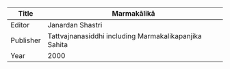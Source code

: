 |Title | Marmakālikā 
| --- | --- 
|Editor | Janardan Shastri
|Publisher | Tattvajnanasiddhi including Marmakalikapanjika Sahita
|Year | 2000